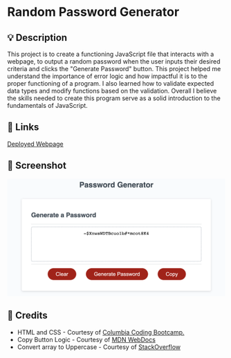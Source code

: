 # Random Password Generator

## 💡 Description
This project is to create a functioning JavaScript file that interacts with a webpage, to output a random password when the user inputs their desired criteria and clicks the "Generate Password" button. This project helped me understand the importance of error logic and how impactful it is to the proper functioning of a program. I also learned how to validate expected data types and modify functions based on the validation. Overall I believe the skills needed to create this program serve as a solid introduction to the fundamentals of JavaScript. 

## 🔗 Links 

[Deployed Webpage](https://steven-mccombe.github.io/js-password-gen/)

## 📸 Screenshot 

![Deployed Webpage](./assets/images/AppScreenshot.png "Application Screenshot")

## 📝 Credits

- HTML and CSS - Courtesy of [Columbia Coding Bootcamp.](https://bootcamp.cvn.columbia.edu/)
- Copy Button Logic - Courtesy of [MDN WebDocs](https://developer.mozilla.org/en-US/docs/Web/API/Clipboard/writeText)
- Convert array to Uppercase - Courtesy of [StackOverflow](https://stackoverflow.com/questions/29719329/convert-array-into-upper-case)
